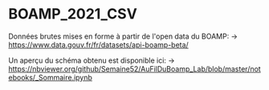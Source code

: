 # BOAMP_2021_CSV

Données brutes mises en forme à partir de l'open data du BOAMP: -> https://www.data.gouv.fr/fr/datasets/api-boamp-beta/

Un aperçu du schéma obtenu est disponible ici: -> https://nbviewer.org/github/Semaine52/AuFilDuBoamp_Lab/blob/master/notebooks/_Sommaire.ipynb

